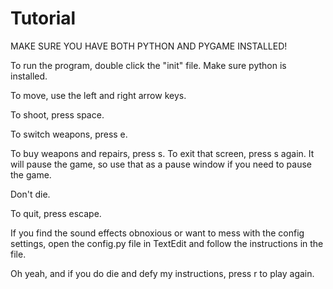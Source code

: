# Tutorial
MAKE SURE YOU HAVE BOTH PYTHON AND PYGAME INSTALLED!

To run the program, double click the "init" file. Make sure python is installed.

To move, use the left and right arrow keys.

To shoot, press space.

To switch weapons, press e.

To buy weapons and repairs, press s. To exit that screen, press s again. It
will pause the game, so use that as a pause window if you need to
pause the game.

Don't die.

To quit, press escape.

If you find the sound effects obnoxious or want to mess with the config
settings, open the config.py file in TextEdit and follow the instructions
in the file.

Oh yeah, and if you do die and defy my instructions,
press r to play again.